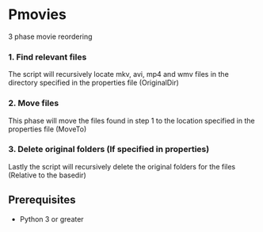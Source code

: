 Pmovies
=======

3 phase movie reordering

<h3>1. Find relevant files</h3>
The script will recursively locate mkv, avi, mp4 and wmv files in the directory specified in the properties file (OriginalDir)

<h3>2. Move files</h3>
This phase will move the files found in step 1 to the location specified in the properties file (MoveTo)

<h3>3. Delete original folders (If specified in properties)</h3>
Lastly the script will recursively delete the original folders for the files (Relative to the basedir)

<h2>Prerequisites</h2>
<ul>
<li>Python 3 or greater</li>
</ul>